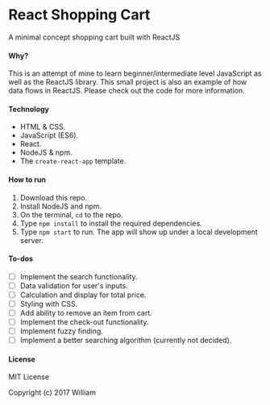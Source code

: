 # React Shopping Cart
A minimal concept shopping cart built with ReactJS

#### Why?

This is an attempt of mine to learn beginner/intermediate level JavaScript as well as the ReactJS library. This small project is also an example of how data flows in ReactJS. Please check out the code for more information.

#### Technology

- HTML & CSS.
- JavaScript (ES6).
- React.
- NodeJS & npm.
- The `create-react-app` template.

#### How to run

1. Download this repo.
2. Install NodeJS and npm.
3. On the terminal, `cd` to the repo.
4. Type `npm install` to install the required dependencies.
5. Type `npm start` to run. The app will show up under a local development server.

#### To-dos

- [ ] Implement the search functionality.
- [ ] Data validation for user's inputs.
- [ ] Calculation and display for total price.
- [ ] Styling with CSS.
- [ ] Add ability to remove an item from cart.
- [ ] Implement the check-out functionality.
- [ ] Implement fuzzy finding.
- [ ] Implement a better searching algorithm (currently not decided).

#### License

MIT License

Copyright (c) 2017 William